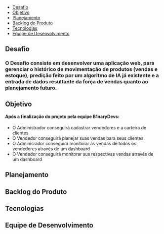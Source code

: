 - [Desafio](#Desafio) 
- [Objetivo](#Objetivo)
- [Planejamento](#Planejamento)
- [Backlog do Produto](#Backlog-do-Produto)
- [Tecnologias](#Tecnologias)
- [Equipe de Desenvolvimento](#Equipe-de-Desenvolvimento)

## <a name="Desafio"></a>Desafio
### O Desafio consiste em desenvolver uma aplicação web, para gerenciar o histórico de movimentação de produtos (vendas e estoque), predição feito por um algoritmo de IA já existente e a entrada de dados resultante da força de vendas quanto ao planejamento futuro. 

## <a name="Objetivo"></a>Objetivo
#### Após a finalização do projeto pela equipe B1naryDevs:
* O Administrador conseguirá cadastrar vendedores e a carteira de clientes
* O Vendedor conseguirá planejar suas vendas para seus clientes 
* O Adminisrador conseguirá monitorar as vendas de todos os vendedores através de um dashboard
* O Vendedor conseguirá monitorar sus respectivas vendas através de um dashboard

## <a name="Planejamento"></a>Planejamento 

## <a name="Backlog-do-Produto"><a/>Backlog do Produto

## <a name="Tecnologias"><a/>Tecnologias

## <a name="Equipe-de-Desenvolvimento"><a/>Equipe de Desenvolvimento

